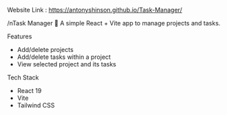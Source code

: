 Website Link  :  https://antonyshinson.github.io/Task-Manager/

/nTask Manager 📝
A simple React + Vite app to manage projects and tasks.

Features
- Add/delete projects
- Add/delete tasks within a project
- View selected project and its tasks

Tech Stack
- React 19
- Vite
- Tailwind CSS
